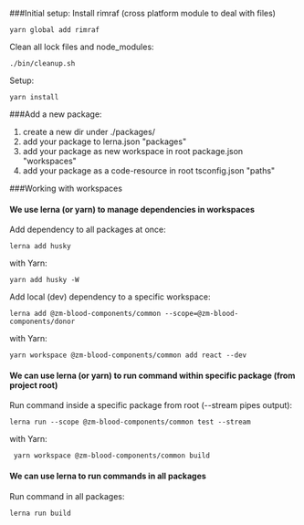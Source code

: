 ###Initial setup:
Install rimraf (cross platform module to deal with files)

```
yarn global add rimraf
```

Clean all lock files and node_modules:

```
./bin/cleanup.sh
```

Setup:

```
yarn install
```

###Add a new package:

1. create a new dir under ./packages/
2. add your package to lerna.json "packages"
3. add your package as new workspace in root package.json "workspaces"
4. add your package as a code-resource in root tsconfig.json "paths"

###Working with workspaces

#### We use lerna (or yarn) to manage dependencies in workspaces

Add dependency to all packages at once:

```
lerna add husky
```

with Yarn:

```
yarn add husky -W
```

Add local (dev) dependency to a specific workspace:

```
lerna add @zm-blood-components/common --scope=@zm-blood-components/donor
```

with Yarn:

```
yarn workspace @zm-blood-components/common add react --dev
```

#### We can use lerna (or yarn) to run command within specific package (from project root)

Run command inside a specific package from root (--stream pipes output):

```
lerna run --scope @zm-blood-components/common test --stream
```

with Yarn:

```
 yarn workspace @zm-blood-components/common build
```

#### We can use lerna to run commands in all packages

Run command in all packages:

```
lerna run build
```
